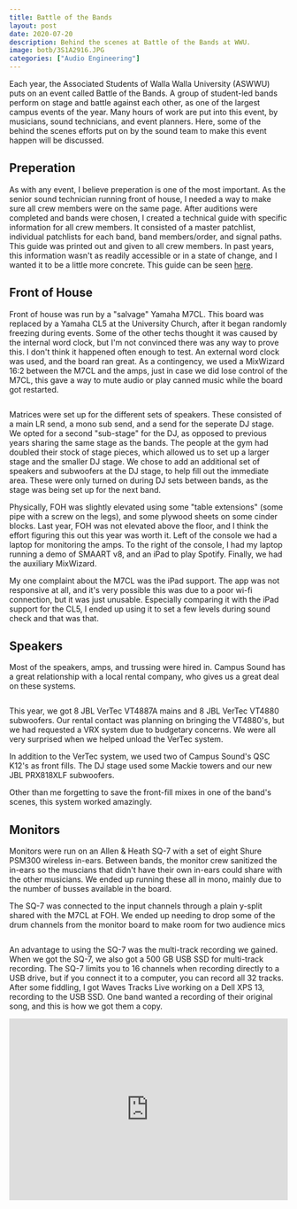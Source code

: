 ```yaml
---
title: Battle of the Bands
layout: post
date: 2020-07-20
description: Behind the scenes at Battle of the Bands at WWU.
image: botb/3S1A2916.JPG
categories: ["Audio Engineering"]
---
```


Each year, the Associated Students of Walla Walla University (ASWWU) puts on an event called Battle of the Bands. A group of student-led bands perform on stage and battle against each other, as one of the largest campus events of the year. Many hours of work are put into this event, by musicians, sound technicians, and event planners. Here, some of the behind the scenes efforts put on by the sound team to make this event happen will be discussed.

## Preperation

As with any event, I believe preperation is one of the most important. As the senior sound technician running front of house, I needed a way to make sure all crew members were on the same page. After auditions were completed and bands were chosen, I created a technical guide with specific information for all crew members. It consisted of a master patchlist, individual patchlists for each band, band members/order, and signal paths. This guide was printed out and given to all crew members. In past years, this information wasn't as readily accessible or in a state of change, and I wanted it to be a little more concrete. This guide can be seen [here](/img/botb/BOTB_2020.pdf).

## Front of House

Front of house was run by a "salvage" Yamaha M7CL. This board was replaced by a Yamaha CL5 at the University Church, after it began randomly freezing during events. Some of the other techs thought it was caused by the internal word clock, but I'm not convinced there was any way to prove this. I don't think it happened often enough to test. An external word clock was used, and the board ran great. As a contingency, we used a MixWizard 16:2 between the M7CL and the amps, just in case we did lose control of the M7CL, this gave a way to mute audio or play canned music while the board got restarted.

<img class="card-img" src="/img/botb/EOR_4453.JPG" alt="">

Matrices were set up for the different sets of speakers. These consisted of a main LR send, a mono sub send, and a send for the seperate DJ stage. We opted for a second "sub-stage" for the DJ, as opposed to previous years sharing the same stage as the bands. The people at the gym had doubled their stock of stage pieces, which allowed us to set up a larger stage and the smaller DJ stage. We chose to add an additional set of speakers and subwoofers at the DJ stage, to help fill out the immediate area. These were only turned on during DJ sets between bands, as the stage was being set up for the next band.

Physically, FOH was slightly elevated using some "table extensions" (some pipe with a screw on the legs), and some plywood sheets on some cinder blocks. Last year, FOH was not elevated above the floor, and I think the effort figuring this out this year was worth it. Left of the console we had a laptop for monitoring the amps. To the right of the console, I had my laptop running a demo of SMAART v8, and an iPad to play Spotify. Finally, we had the auxiliary MixWizard.

My one complaint about the M7CL was the iPad support. The app was not responsive at all, and it's very possible this was due to a poor wi-fi connection, but it was just unusable. Especially comparing it with the iPad support for the CL5, I ended up using it to set a few levels during sound check and that was that.

## Speakers

Most of the speakers, amps, and trussing were hired in. Campus Sound has a great relationship with a local rental company, who gives us a great deal on these systems.  

<img class="card-img" src="/img/botb/EOR_4413.JPG" alt="">



This year, we got 8 JBL VerTec VT4887A mains and 8 JBL VerTec VT4880 subwoofers. Our rental contact was planning on bringing the VT4880's, but we had requested a VRX system due to budgetary concerns. We were all very surprised when we helped unload the VerTec system.

In addition to the VerTec system, we used two of Campus Sound's QSC K12's as front fills. The DJ stage used some Mackie towers and our new JBL PRX818XLF subwoofers.

Other than me forgetting to save the front-fill mixes in one of the band's scenes, this system worked amazingly.

## Monitors

Monitors were run on an Allen & Heath SQ-7 with a set of eight Shure PSM300 wireless in-ears. Between bands, the monitor crew sanitized the in-ears so the muscians that didn't have their own in-ears could share with the other musicians. We ended up running these all in mono, mainly due to the number of busses available in the board.

The SQ-7 was connected to the input channels through a plain y-split shared with the M7CL at FOH. We ended up needing to drop some of the drum channels from the monitor board to make room for two audience mics

<img class="card-img" src="/img/botb/EOR_4420.JPG" alt="">

An advantage to using the SQ-7 was the multi-track recording we gained. When we got the SQ-7, we also got a 500 GB USB SSD for multi-track recording. The SQ-7 limits you to 16 channels when recording directly to a USB drive, but if you connect it to a computer, you can record all 32 tracks. After some fiddling, I got Waves Tracks Live working on a Dell XPS 13, recording to the USB SSD. One band wanted a recording of their original song, and this is how we got them a copy. 

<div style='position:relative; padding-bottom:calc(56.3% + 44px)'><iframe src='https://gfycat.com/ifr/glumgrandiosehochstettersfrog' frameborder='0' scrolling='no' width='100%' height='100%' style='position:absolute;top:0;left:0;' allowfullscreen></iframe></div>


